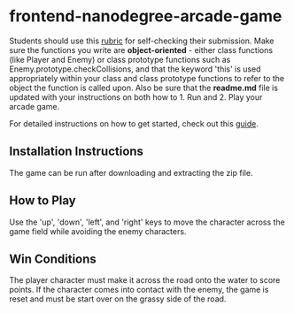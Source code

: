 frontend-nanodegree-arcade-game
===============================

Students should use this [rubric](https://review.udacity.com/#!/projects/2696458597/rubric) for self-checking their submission. Make sure the functions you write are **object-oriented** - either class functions (like Player and Enemy) or class prototype functions such as Enemy.prototype.checkCollisions, and that the keyword 'this' is used appropriately within your class and class prototype functions to refer to the object the function is called upon. Also be sure that the **readme.md** file is updated with your instructions on both how to 1. Run and 2. Play your arcade game.

For detailed instructions on how to get started, check out this [guide](https://docs.google.com/document/d/1v01aScPjSWCCWQLIpFqvg3-vXLH2e8_SZQKC8jNO0Dc/pub?embedded=true).

## Installation Instructions
The game can be run after downloading and extracting the zip file.

## How to Play
Use the 'up', 'down', 'left', and 'right' keys to move the character across the game field while avoiding the enemy characters.  

## Win Conditions
The player character must make it across the road onto the water to score points.  If the character comes into contact with the enemy, the game is reset and must be start over on the grassy side of the road.

